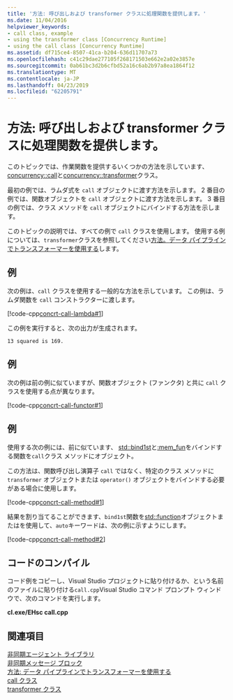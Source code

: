 ```yaml
---
title: '方法: 呼び出しおよび transformer クラスに処理関数を提供します。'
ms.date: 11/04/2016
helpviewer_keywords:
- call class, example
- using the transformer class [Concurrency Runtime]
- using the call class [Concurrency Runtime]
ms.assetid: df715ce4-8507-41ca-b204-636d11707a73
ms.openlocfilehash: c41c29dae277105f268171503e662e2a02e3857e
ms.sourcegitcommit: 0ab61bc3d2b6cfbd52a16c6ab2b97a8ea1864f12
ms.translationtype: MT
ms.contentlocale: ja-JP
ms.lasthandoff: 04/23/2019
ms.locfileid: "62205791"
---
```

# <a name="how-to-provide-work-functions-to-the-call-and-transformer-classes"></a>方法: 呼び出しおよび transformer クラスに処理関数を提供します。

このトピックでは、作業関数を提供するいくつかの方法を示しています、 [concurrency::call](../../parallel/concrt/reference/call-class.md)と[concurrency::transformer](../../parallel/concrt/reference/transformer-class.md)クラス。

最初の例では、ラムダ式を `call` オブジェクトに渡す方法を示します。 2 番目の例では、関数オブジェクトを `call` オブジェクトに渡す方法を示します。 3 番目の例では、クラス メソッドを `call` オブジェクトにバインドする方法を示します。

このトピックの説明では、すべての例で `call` クラスを使用します。 使用する例については、`transformer`クラスを参照してください[方法。データ パイプラインでトランスフォーマーを使用する](../../parallel/concrt/how-to-use-transformer-in-a-data-pipeline.md)します。

## <a name="example"></a>例

次の例は、`call` クラスを使用する一般的な方法を示しています。 この例は、ラムダ関数を `call` コンストラクターに渡します。

[!code-cpp[concrt-call-lambda#1](../../parallel/concrt/codesnippet/cpp/how-to-provide-work-functions-to-the-call-and-transformer-classes_1.cpp)]

この例を実行すると、次の出力が生成されます。

```Output
13 squared is 169.
```

## <a name="example"></a>例

次の例は前の例に似ていますが、関数オブジェクト (ファンクタ) と共に `call` クラスを使用する点が異なります。

[!code-cpp[concrt-call-functor#1](../../parallel/concrt/codesnippet/cpp/how-to-provide-work-functions-to-the-call-and-transformer-classes_2.cpp)]

## <a name="example"></a>例

使用する次の例には、前に似ています、 [std::bind1st](../../standard-library/functional-functions.md#bind1st)と[:mem_fun](../../standard-library/functional-functions.md#mem_fun)をバインドする関数を`call`クラス メソッドにオブジェクト。

この方法は、関数呼び出し演算子 `call` ではなく、特定のクラス メソッドに `transformer` オブジェクトまたは `operator()` オブジェクトをバインドする必要がある場合に使用します。

[!code-cpp[concrt-call-method#1](../../parallel/concrt/codesnippet/cpp/how-to-provide-work-functions-to-the-call-and-transformer-classes_3.cpp)]

結果を割り当てることができます、`bind1st`関数を[std::function](../../standard-library/function-class.md)オブジェクトまたはを使用して、`auto`キーワードは、次の例に示すようにします。

[!code-cpp[concrt-call-method#2](../../parallel/concrt/codesnippet/cpp/how-to-provide-work-functions-to-the-call-and-transformer-classes_4.cpp)]

## <a name="compiling-the-code"></a>コードのコンパイル

コード例をコピーし、Visual Studio プロジェクトに貼り付けるか、という名前のファイルに貼り付ける`call.cpp`Visual Studio コマンド プロンプト ウィンドウで、次のコマンドを実行します。

**cl.exe/EHsc call.cpp**

## <a name="see-also"></a>関連項目

[非同期エージェント ライブラリ](../../parallel/concrt/asynchronous-agents-library.md)<br/>
[非同期メッセージ ブロック](../../parallel/concrt/asynchronous-message-blocks.md)<br/>
[方法: データ パイプラインでトランスフォーマーを使用する](../../parallel/concrt/how-to-use-transformer-in-a-data-pipeline.md)<br/>
[call クラス](../../parallel/concrt/reference/call-class.md)<br/>
[transformer クラス](../../parallel/concrt/reference/transformer-class.md)
